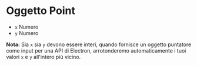 # Oggetto Point

* `x` Numero
* `y` Numero

**Nota:** Sia `x` sia `y` devono essere interi, quando fornisce un oggetto puntatore come input per una API di Electron, arrotonderemo automaticamente i tuoi valori `x` e `y` all'intero più vicino.

